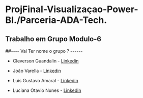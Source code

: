 # ProjFinal-Visualizaçao-Power-BI./Parceria-ADA-Tech.
## Trabalho em Grupo Modulo-6
##---- Vai Ter nome o grupo ? ------

- Cleverson Guandalin -
    [Linkedin](https://www.linkedin.com/in/cleversonguandalin)

-  João Varella -
    [Linkedin](https://www.linkedin.com/in/jo%C3%A3o-varella-0ba046284/)

- Luis Gustavo Amaral -
    [Linkedin](https://www.linkedin.com/in/luisgoni-amaral/)

- Luciana Otavio Nunes -
    [Linkedin](https://www.linkedin.com/in/luhonunes/)

  
